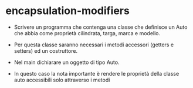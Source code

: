 # encapsulation-modifiers
- Scrivere un programma che contenga una classe che definisce un Auto che abbia come proprietà cilindrata, targa, marca e modello.

- Per questa classe saranno necessari i metodi accessori (getters e setters) ed un costruttore.

- Nel main dichiarare un oggetto di tipo Auto.

- In questo caso la nota importante è rendere le proprietà della classe auto accessibili solo attraverso i metodi
